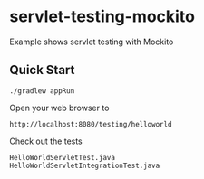 servlet-testing-mockito
=======================

Example shows servlet testing with Mockito


Quick Start
-----------

	./gradlew appRun

Open your web browser to

	http://localhost:8080/testing/helloworld

Check out the tests

	HelloWorldServletTest.java
	HelloWorldServletIntegrationTest.java
